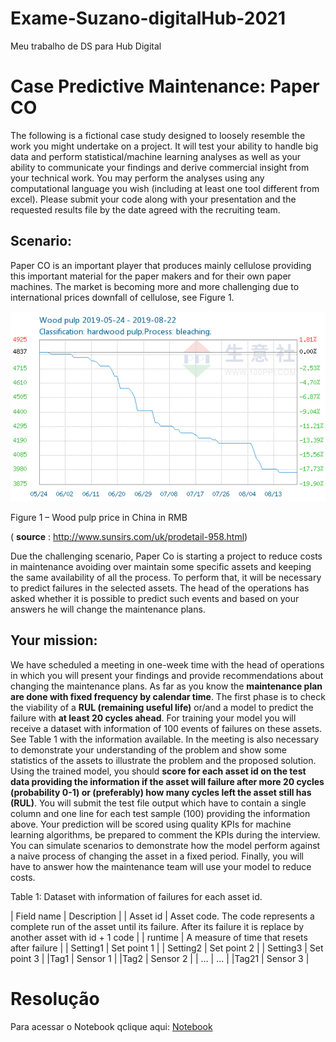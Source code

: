 # Exame-Suzano-digitalHub-2021
Meu trabalho de DS para Hub Digital

# Case Predictive Maintenance: Paper CO 

The following is a fictional case study designed to loosely resemble the work you might undertake on a project. It will test your ability to handle big data and perform statistical/machine learning analyses as well as your ability to communicate your findings and derive commercial insight from your technical work. You may perform the analyses using any computational language you wish (including at least one tool different from excel). Please submit your code along with your presentation and the requested results file by the date agreed with the recruiting team.

## Scenario:
Paper CO is an important player that produces mainly cellulose providing this important material for the paper makers and for their own paper machines. The market is becoming more and more challenging due to international prices downfall of cellulose, see Figure 1.

<img src="./img/prices.png">

Figure 1 – Wood pulp price in China in RMB 

( __source__ : http://www.sunsirs.com/uk/prodetail-958.html)

Due the challenging scenario, Paper Co is starting a project to reduce costs in maintenance avoiding over maintain some specific assets and keeping the same availability of all the process. To perform that, it will be necessary to predict failures in the selected assets. 
The head of the operations has asked whether it is possible to predict such events and based on your answers he will change the maintenance plans. 

## Your mission:

We have scheduled a meeting in one-week time with the head of operations in which you will present your findings and provide recommendations about changing the maintenance plans. As far as you know the **maintenance plan are done with fixed frequency by calendar time**.
The first phase is to check the viability of a **RUL (remaining useful life)** or/and a model to predict the failure with **at least 20 cycles ahead**. For training your model you will receive a dataset with information of 100 events of failures on these assets. See Table 1 with the information available. In the meeting is also necessary to demonstrate your understanding of the problem and show some statistics of the assets to illustrate the problem and the proposed solution.
Using the trained model, you should **score for each asset id on the test data providing the information if the asset will failure after more 20 cycles (probability 0-1) or (preferably) how many cycles left the asset still has (RUL)**. You will submit the test file output which have to contain a single column and one line for each test sample (100) providing the information above.
Your prediction will be scored using quality KPIs for machine learning algorithms, be prepared to comment the KPIs during the interview. You can simulate scenarios to demonstrate how the model perform against a naive process of changing the asset in a fixed period.
Finally, you will have to answer how the maintenance team will use your model to reduce costs. 

Table 1: Dataset with information of failures for each asset id.


| Field name  |	Description |
| Asset id |	Asset code. The code represents a complete run of the asset until its failure. After its failure it is replace by another asset with id + 1 code |
| runtime |	A measure of time that resets after failure |
| Setting1	| Set point 1 |
| Setting2	| Set point 2 |
| Setting3  | Set point 3 |
|Tag1 |	Sensor 1 |
|Tag2 |	Sensor 2 |
| … | … |
|Tag21 | Sensor 3 |



# Resolução

Para acessar o Notebook qclique aqui: [Notebook](./Desafio-HubDigital.ipynb)
